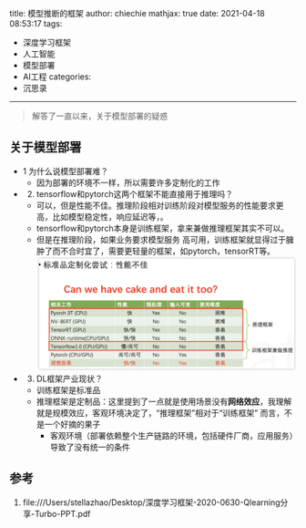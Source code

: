 title: 模型推断的框架
author: chiechie
mathjax: true
date: 2021-04-18 08:53:17
tags:
- 深度学习框架
- 人工智能
- 模型部署
- AI工程
categories:
- 沉思录
---

> 解答了一直以来，关于模型部署的疑惑

## 关于模型部署

- 1 为什么说模型部署难？
    - 因为部署的环境不一样，所以需要许多定制化的工作
- 2. tensorflow和pytorch这两个框架不能直接用于推理吗？
    - 可以，但是性能不佳。推理阶段相对训练阶段对模型服务的性能要求更高，比如模型稳定性，响应延迟等，。
    - tensorflow和pytorch本身是训练框架，拿来兼做推理框架其实不可以。
    - 但是在推理阶段，如果业务要求模型服务 高可用，训练框架就显得过于臃肿了而不合时宜了，需要更轻量的框架，如pytorch，tensorRT等。
    ![img.png](../AI/machine_learning/deeplearning/dl-framework/img.png)
- 3. DL框架产业现状？
    - 训练框架是标准品
    - 推理框架是定制品：这里提到了一点就是使用场景没有**网络效应**，我理解就是规模效应，客观环境决定了，“推理框架”相对于“训练框架” 而言，不是一个好摘的果子
        - 客观环境（部署依赖整个生产链路的环境，包括硬件厂商，应用服务）导致了没有统一的条件

## 参考
1. file:///Users/stellazhao/Desktop/深度学习框架-2020-0630-Qlearning分享-Turbo-PPT.pdf
